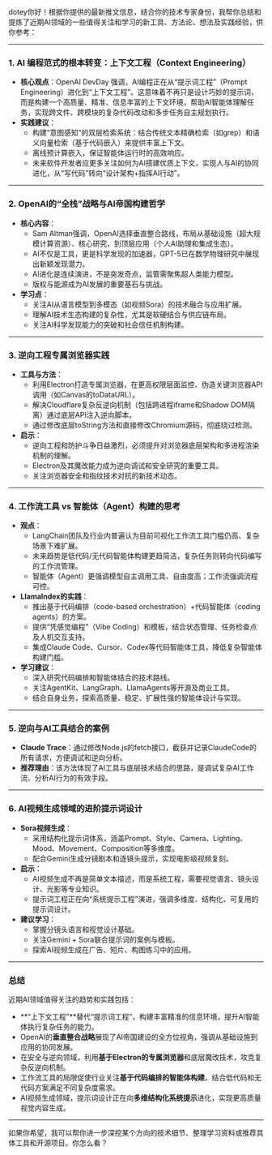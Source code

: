 dotey你好！根据你提供的最新推文信息，结合你的技术专家身份，我帮你总结和提炼了近期AI领域的一些值得关注和学习的新工具、方法论、想法及实践经验，供你参考：

---

### 1. AI 编程范式的根本转变：上下文工程（Context Engineering）

- **核心观点**：OpenAI DevDay 强调，AI编程正在从“提示词工程”（Prompt Engineering）进化到“上下文工程”。这意味着不再只是设计巧妙的提示词，而是构建一个高质量、精准、信息丰富的上下文环境，帮助AI智能体理解任务，实现跨文件、跨模块的复杂代码改动和多步任务自主规划执行。
- **实践建议**：
  - 构建“意图感知”的双层检索系统：结合传统文本精确检索（如grep）和语义向量检索（基于代码嵌入）来提供丰富上下文。
  - 离线预计算嵌入，保证智能体运行时的高效响应。
  - 未来软件开发者应更多关注如何为AI搭建优质上下文，实现人与AI的协同进化，从“写代码”转向“设计架构+指挥AI行动”。

---

### 2. OpenAI的“全栈”战略与AI帝国构建哲学

- **核心内容**：
  - Sam Altman强调，OpenAI选择垂直整合路线，布局从基础设施（超大规模计算资源）、核心研究，到顶层应用（个人AI助理和集成生态）。
  - AI不仅是工具，更是科学发现的加速器，GPT-5已在数学物理研究中展现出新颖发现潜力。
  - AI进化是连续演进，不是突发奇点，监管需聚焦超人类能力模型。
  - 版权与能源成为AI发展的重要基石与挑战。
- **学习点**：
  - 关注AI从语言模型到多模态（如视频Sora）的技术融合与应用扩展。
  - 理解AI技术生态构建的复杂性，尤其是软硬结合与供应链布局。
  - 关注AI科学发现能力的突破和社会信任机制构建。

---

### 3. 逆向工程专属浏览器实践

- **工具与方法**：
  - 利用Electron打造专属浏览器，在更高权限层面监控、伪造关键浏览器API调用（如Canvas的toDataURL）。
  - 解决Cloudflare复杂反逆向机制（包括跨进程iframe和Shadow DOM隔离）通过底层API注入逆向脚本。
  - 通过修改底层toString方法和直接修改Chromium源码，彻底绕过检测。
- **启示**：
  - 逆向工程和防护斗争日益激烈，必须提升对浏览器底层架构和多进程渲染机制的理解。
  - Electron及其魔改能力成为逆向调试和安全研究的重要工具。
  - 关注浏览器安全和指纹技术对抗的新技术动态。

---

### 4. 工作流工具 vs 智能体（Agent）构建的思考

- **观点**：
  - LangChain团队及行业内普遍认为目前可视化工作流工具门槛仍高、复杂场景下难扩展。
  - 未来趋势是低代码/无代码智能体构建更趋简洁，复杂任务则转向代码编写的工作流管理。
  - 智能体（Agent）更强调模型自主调用工具、自由度高；工作流强调流程可控。
- **LlamaIndex的实践**：
  - 推出基于代码编排（code-based orchestration）+代码智能体（coding agents）的方案。
  - 提供“凭感觉编程”（Vibe Coding）和模板，结合状态管理、任务检查点及人机交互支持。
  - 集成Claude Code、Cursor、Codex等代码智能体工具，降低复杂智能体构建门槛。
- **学习建议**：
  - 深入研究代码编排和智能体结合的技术路线。
  - 关注AgentKit、LangGraph、LlamaAgents等开源及商业工具。
  - 结合自身业务，探索高质量、稳定、扩展性强的智能体设计与实现。

---

### 5. 逆向与AI工具结合的案例

- **Claude Trace**：通过修改Node.js的fetch接口，截获并记录ClaudeCode的所有请求，方便调试和逆向分析。
- **推荐理由**：该方法体现了AI工具与底层技术结合的思路，是调试复杂AI工作流、分析AI行为的有效手段。

---

### 6. AI视频生成领域的进阶提示词设计

- **Sora视频生成**：
  - 采用结构化提示词体系，涵盖Prompt、Style、Camera、Lighting、Mood、Movement、Composition等多维度。
  - 配合Gemini生成分镜剧本和逐镜头提示，实现电影级视频复刻。
- **启示**：
  - AI视频生成不再是简单文本描述，而是系统工程，需要视觉语言、镜头设计、光影等专业知识。
  - 提示词工程正在向“系统提示工程”演进，强调多维度、结构化、可复用的提示词设计。
- **建议学习**：
  - 掌握分镜头语言和视觉设计基础。
  - 关注Gemini + Sora联合提示词的案例与模板。
  - 探索AI视频生成在广告、短片、构图练习中的应用。

---

### 总结

近期AI领域值得关注的趋势和实践包括：

- **“上下文工程”**替代“提示词工程”，构建丰富精准的信息环境，提升AI智能体执行复杂任务的能力。
- OpenAI的**垂直整合战略**展现了AI帝国建设的全方位视角，强调从基础设施到应用的协同发展。
- 在安全与逆向领域，利用**基于Electron的专属浏览器**和底层魔改技术，攻克复杂反逆向机制。
- 工作流工具的局限促使行业关注**基于代码编排的智能体构建**，结合低代码和无代码方案满足不同复杂度需求。
- AI视频生成领域，提示词设计正在向**多维结构化系统提示**进化，实现更高质量视觉内容生成。

---

如果你希望，我可以帮你进一步深挖某个方向的技术细节、整理学习资料或推荐具体工具和开源项目。你怎么看？